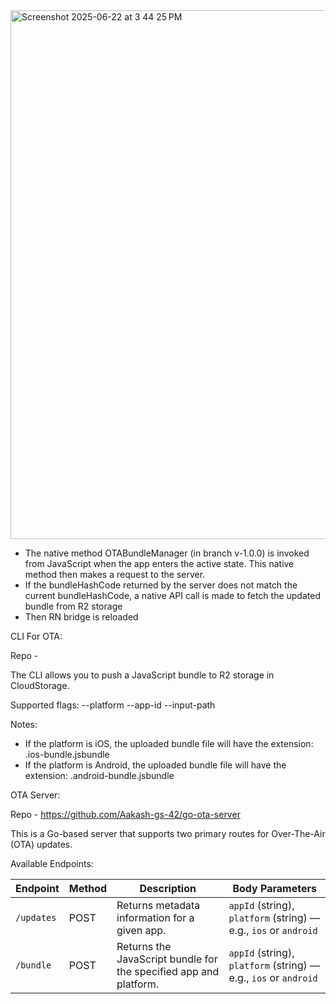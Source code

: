 
<img width="846" alt="Screenshot 2025-06-22 at 3 44 25 PM" src="https://github.com/user-attachments/assets/bd2dffa5-f9a8-456f-b93f-439fe7c7660a" />

- The native method OTABundleManager (in branch v-1.0.0) is invoked from JavaScript when the app enters the active state. This native method then makes a request to the server.
- If the bundleHashCode returned by the server does not match the current bundleHashCode, a native API call is made to fetch the updated bundle from R2 storage
- Then RN bridge is reloaded

CLI For OTA:

Repo - 

The CLI allows you to push a JavaScript bundle to R2 storage in CloudStorage.

Supported flags:
--platform
--app-id
--input-path

Notes:
- If the platform is iOS, the uploaded bundle file will have the extension: .ios-bundle.jsbundle
- If the platform is Android, the uploaded bundle file will have the extension: .android-bundle.jsbundle

OTA Server:

Repo - https://github.com/Aakash-gs-42/go-ota-server

This is a Go-based server that supports two primary routes for Over-The-Air (OTA) updates.

Available Endpoints:

| **Endpoint** | **Method** | **Description** | **Body Parameters** |
|--------------|------------|------------------|----------------------|
| `/updates`   | POST       | Returns metadata information for a given app. | `appId` (string), `platform` (string) — e.g., `ios` or `android` |
| `/bundle`    | POST       | Returns the JavaScript bundle for the specified app and platform. | `appId` (string), `platform` (string) — e.g., `ios` or `android` |


